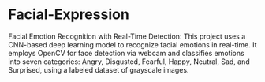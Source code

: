 # Facial-Expression
Facial Emotion Recognition with Real-Time Detection: This project uses a CNN-based deep learning model to recognize facial emotions in real-time. It employs OpenCV for face detection via webcam and classifies emotions into seven categories: Angry, Disgusted, Fearful, Happy, Neutral, Sad, and Surprised, using a labeled dataset of grayscale images.
